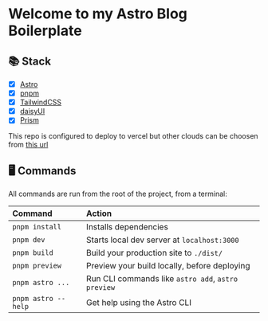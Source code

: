 # Welcome to my Astro Blog Boilerplate

## 📚 Stack

- [x] [Astro](https://astro.build/)
- [x] [pnpm](https://pnpm.io/pt/)
- [x] [TailwindCSS](https://tailwindcss.com/)
- [x] [daisyUI](https://daisyui.com/)
- [x] [Prism](https://prismjs.com/)

This repo is configured to deploy to vercel but other clouds can be choosen from [this url](https://docs.astro.build/en/guides/deploy/)

## 🖥 Commands

All commands are run from the root of the project, from a terminal:

| Command             | Action                                             |
| :------------------ | :------------------------------------------------- |
| `pnpm install`      | Installs dependencies                              |
| `pnpm dev`          | Starts local dev server at `localhost:3000`        |
| `pnpm build`        | Build your production site to `./dist/`            |
| `pnpm preview`      | Preview your build locally, before deploying       |
| `pnpm astro ...`    | Run CLI commands like `astro add`, `astro preview` |
| `pnpm astro --help` | Get help using the Astro CLI                       |
